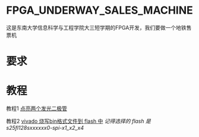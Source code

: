 # FPGA_UNDERWAY_SALES_MACHINE
这是东南大学信息科学与工程学院大三短学期的FPGA开发，我们要做一个地铁售票机

# 要求

# 教程

教程1 [点亮两个发光二极管](http://www.digilent.com.cn/community/174.html)

教程2 [vivado 烧写bin格式文件到 flash 中](http://bbs.elecfans.com/jishu_1566385_1_1.html) 
*记得选择的 flash 是 s25fl128sxxxxxx0-spi-x1_x2_x4*

